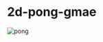 # 2d-pong-gmae
![pong](https://user-images.githubusercontent.com/48913682/95524006-1e379380-09c8-11eb-865a-13da69c4cf73.PNG)
